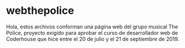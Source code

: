 # webthepolice

Hola, estos archivos conforman una página web del grupo musical The Police, proyecto exigido para aprobar el curso de desarrollador web
de Coderhouse que hice entre el 20 de julio y el 21 de septiembre de 2019.
